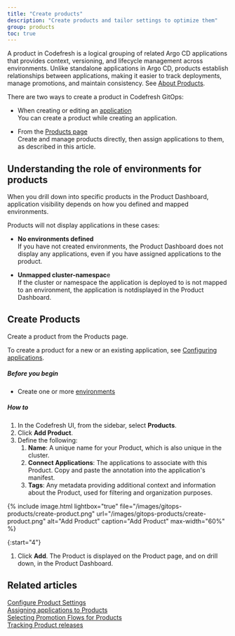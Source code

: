 ```yaml
---
title: "Create products"
description: "Create products and tailor settings to optimize them"
group: products
toc: true
---
```




A product in Codefresh is a logical grouping of related Argo CD applications that provides context, versioning, and lifecycle management across environments. Unlike standalone applications in Argo CD, products establish relationships between applications, making it easier to track deployments, manage promotions, and maintain consistency. See [About Products]({{site.baseurl}}/docs/products/about-products/).

There are two ways to create a product in Codefresh GitOps:
* When creating or editing an [application]({{site.baseurl}}/docs/deployments/gitops/application-configuration-settings/#products)<br>
  You can create a product while creating an application.

* From the [Products page](#create-products)<br>
  Create and manage products directly, then assign applications to them, as described in this article.



## Understanding the role of environments for products

When you drill down into specific products in the Product Dashboard, application visibility depends on how you defined and mapped environments. 

Products will not display applications in these cases:

* **No environments defined**  
  If you have not created environments, the Product Dashboard does not display any applications, even if you have assigned applications to the product.  


* **Unmapped cluster-namespac**e  
  If the cluster or namespace the application is deployed to is not mapped to an environment, the application is notdisplayed in the Product Dashboard. 




## Create Products 
Create a product from the Products page.  

To create a product for a new or an existing application, see [Configuring applications]({{site.baseurl}}/docs/deployments/gitops/application-configuration-settings/#products).

##### Before you begin
* Create one or more [environments]({{site.baseurl}}/docs/environments/create-manage-environments/#create-environments)

##### How to
1. In the Codefresh UI, from the sidebar, select **Products**.
1. Click **Add Product**.
1. Define the following:
    1. **Name**: A unique name for your Product, which is also unique in the cluster. 
    1. **Connect Applications**: The applications to associate with this Product. 
      Copy and paste the annotation into the application's manifest.
    1. **Tags**: Any metadata providing additional context and information about the Product, used for filtering and organization purposes.

{% include 
	image.html 
	lightbox="true" 
	file="/images/gitops-products/create-product.png" 
	url="/images/gitops-products/create-product.png" 
	alt="Add Product" 
	caption="Add Product"
  max-width="60%" 
%}

{:start="4"}
1. Click **Add**. 
   The Product is displayed on the Product page, and on drill down, in the Product Dashboard. 


## Related articles
[Configure Product Settings]({{site.baseurl}}/docs/products/configure-product-settings/)  
[Assigning applications to Products]({{site.baseurl}}/docs/products/assign-applications/)   
[Selecting Promotion Flows for Products]({{site.baseurl}}/docs/products/promotion-flow-triggers/)   
[Tracking Product releases]({{site.baseurl}}/docs/promotions/product-releases/)  
